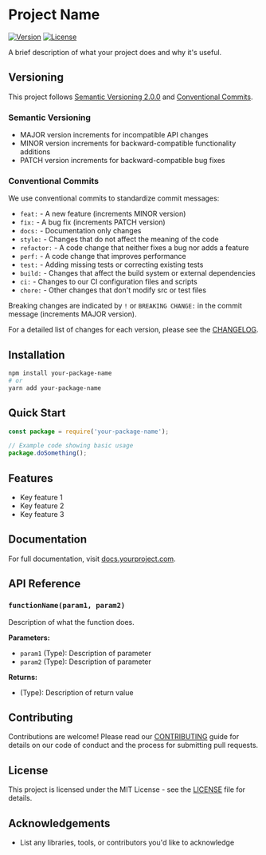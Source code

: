 # Project Name

[![Version](https://img.shields.io/badge/version-1.2.0-blue.svg)](https://semver.org)
[![License](https://img.shields.io/badge/license-MIT-green.svg)](LICENSE)

A brief description of what your project does and why it's useful.

## Versioning

This project follows [Semantic Versioning 2.0.0](https://semver.org/) and [Conventional Commits](https://www.conventionalcommits.org/). 

### Semantic Versioning
- MAJOR version increments for incompatible API changes
- MINOR version increments for backward-compatible functionality additions
- PATCH version increments for backward-compatible bug fixes

### Conventional Commits
We use conventional commits to standardize commit messages:
- `feat:` - A new feature (increments MINOR version)
- `fix:` - A bug fix (increments PATCH version)
- `docs:` - Documentation only changes
- `style:` - Changes that do not affect the meaning of the code
- `refactor:` - A code change that neither fixes a bug nor adds a feature
- `perf:` - A code change that improves performance
- `test:` - Adding missing tests or correcting existing tests
- `build:` - Changes that affect the build system or external dependencies
- `ci:` - Changes to our CI configuration files and scripts
- `chore:` - Other changes that don't modify src or test files

Breaking changes are indicated by `!` or `BREAKING CHANGE:` in the commit message (increments MAJOR version).

For a detailed list of changes for each version, please see the [CHANGELOG](CHANGELOG.md).

## Installation

```bash
npm install your-package-name
# or
yarn add your-package-name
```

## Quick Start

```javascript
const package = require('your-package-name');

// Example code showing basic usage
package.doSomething();
```

## Features

- Key feature 1
- Key feature 2
- Key feature 3

## Documentation

For full documentation, visit [docs.yourproject.com](https://docs.yourproject.com).

## API Reference

### `functionName(param1, param2)`

Description of what the function does.

**Parameters:**
- `param1` (Type): Description of parameter
- `param2` (Type): Description of parameter

**Returns:**
- (Type): Description of return value

## Contributing

Contributions are welcome! Please read our [CONTRIBUTING](CONTRIBUTING.md) guide for details on our code of conduct and the process for submitting pull requests.

## License

This project is licensed under the MIT License - see the [LICENSE](LICENSE) file for details.

## Acknowledgements

- List any libraries, tools, or contributors you'd like to acknowledge
